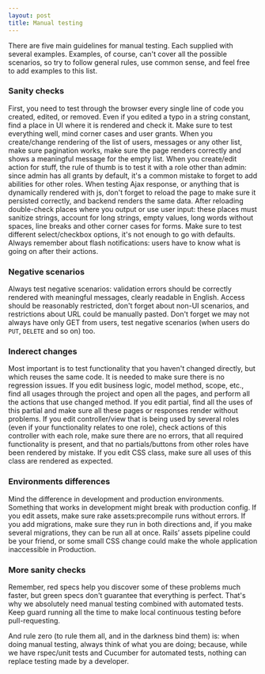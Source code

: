 ```yaml
---
layout: post
title: Manual testing
---
```


There are five main guidelines for manual testing. Each supplied with several examples. Examples, of course, can't cover all the possible scenarios, so try to follow general rules, use common sense, and feel free to add examples to this list.

### Sanity checks
First, you need to test through the browser every single line of code you created, edited, or removed. Even if you edited a typo in a string constant, find a place in UI where it is rendered and check it. Make sure to test everything well, mind corner cases and user grants. When you create/change rendering of the list of users, messages or any other list, make sure pagination works, make sure the page renders correctly and shows a meaningful message for the empty list. When you create/edit action for stuff, the rule of thumb is to test it with a role other than admin: since admin has all grants by default, it's a common mistake to forget to add abilities for other roles. When testing Ajax response, or anything that is dynamically rendered with js, don't forget to reload the page to make sure it persisted correctly, and backend renders the same data. After reloading double-check places where you output or use user input: these places must sanitize strings, account for long strings, empty values, long words without spaces, line breaks and other corner cases for forms. Make sure to test different select/checkbox options, it's not enough to go with defaults. Always remember about flash notifications: users have to know what is going on after their actions.

### Negative scenarios
Always test negative scenarios: validation errors should be correctly rendered with meaningful messages, clearly readable in English. Access should be reasonably restricted, don't forget about non-UI scenarios, and restrictions about URL could be manually pasted. Don't forget we may not always have only GET from users, test negative scenarios (when users do `PUT`, `DELETE` and so on) too.

### Inderect changes
Most important is to test functionality that you haven't changed directly, but which reuses the same code. It is needed to make sure there is no regression issues. If you edit business logic, model method, scope, etc., find all usages through the project and open all the pages, and perform all the actions that use changed method. If you edit partial, find all the uses of this partial and make sure all these pages or responses render without problems. If you edit controller/view that is being used by several roles (even if your functionality relates to one role), check actions of this controller with each role, make sure there are no errors, that all required functionality is present, and that no partials/buttons from other roles have been rendered by mistake. If you edit CSS class, make sure all uses of this class are rendered as expected.

### Environments differences
Mind the difference in development and production environments. Something that works in development might break with production config. If you edit assets, make sure rake assets:precompile runs without errors. If you add migrations, make sure they run in both directions and, if you make several migrations, they can be run all at once. Rails’ assets pipeline could be your friend, or some small CSS change could make the whole application inaccessible in Production.

### More sanity checks
Remember, red specs help you discover some of these problems much faster, but green specs don't guarantee that everything is perfect. That's why we absolutely need manual testing combined with automated tests. Keep guard running all the time to make local continuous testing before pull-requesting.

And rule zero (to rule them all, and in the darkness bind them) is: when doing manual testing, always think of what you are doing; because, while we have rspec/unit tests and Cucumber for automated tests, nothing can replace testing made by a developer.


